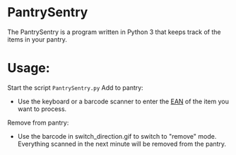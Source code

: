 # PantrySentry
The PantrySentry is a program written in Python 3 that keeps track of the items in your pantry.

# Usage:
Start the script ``PantrySentry.py``
Add to pantry:
- Use the keyboard or a barcode scanner to enter the [EAN](https://en.wikipedia.org/wiki/International_Article_Number) of the item you want to process.

Remove from pantry:
- Use the barcode in switch_direction.gif to switch to "remove" mode. Everything scanned in the next minute will be removed from the pantry.
